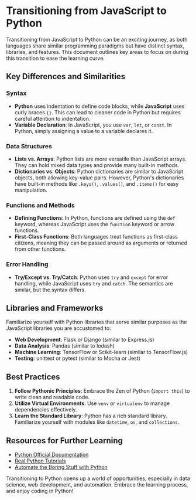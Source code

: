 # Transitioning from JavaScript to Python

Transitioning from JavaScript to Python can be an exciting journey, as both languages share similar programming paradigms but have distinct syntax, libraries, and features. This document outlines key areas to focus on during this transition to ease the learning curve.

## Key Differences and Similarities

### Syntax

- **Python** uses indentation to define code blocks, while **JavaScript** uses curly braces `{}`. This can lead to cleaner code in Python but requires careful attention to indentation.
- **Variable Declaration**: In JavaScript, you use `var`, `let`, or `const`. In Python, simply assigning a value to a variable declares it.

### Data Structures

- **Lists vs. Arrays**: Python lists are more versatile than JavaScript arrays. They can hold mixed data types and provide many built-in methods.
- **Dictionaries vs. Objects**: Python dictionaries are similar to JavaScript objects, both allowing key-value pairs. However, Python's dictionaries have built-in methods like `.keys()`, `.values()`, and `.items()` for easy manipulation.

### Functions and Methods

- **Defining Functions**: In Python, functions are defined using the `def` keyword, whereas JavaScript uses the `function` keyword or arrow functions.
- **First-Class Functions**: Both languages treat functions as first-class citizens, meaning they can be passed around as arguments or returned from other functions.

### Error Handling

- **Try/Except vs. Try/Catch**: Python uses `try` and `except` for error handling, while JavaScript uses `try` and `catch`. The semantics are similar, but the syntax differs.

## Libraries and Frameworks

Familiarize yourself with Python libraries that serve similar purposes as the JavaScript libraries you are accustomed to:

- **Web Development**: Flask or Django (similar to Express.js)
- **Data Analysis**: Pandas (similar to lodash)
- **Machine Learning**: TensorFlow or Scikit-learn (similar to TensorFlow.js)
- **Testing**: unittest or pytest (similar to Mocha or Jest)

## Best Practices

1. **Follow Pythonic Principles**: Embrace the Zen of Python (`import this`) to write clean and readable code.
2. **Utilize Virtual Environments**: Use `venv` or `virtualenv` to manage dependencies effectively.
3. **Learn the Standard Library**: Python has a rich standard library. Familiarize yourself with modules like `datetime`, `os`, and `collections`.

## Resources for Further Learning

- [Python Official Documentation](https://docs.python.org/3/)
- [Real Python Tutorials](https://realpython.com/)
- [Automate the Boring Stuff with Python](https://automatetheboringstuff.com/)

Transitioning to Python opens up a world of opportunities, especially in data science, web development, and automation. Embrace the learning process, and enjoy coding in Python!

